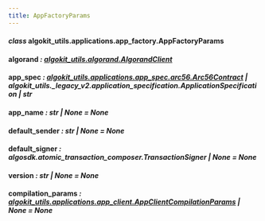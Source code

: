 ```yaml
---
title: AppFactoryParams
---
```

#### *class* algokit_utils.applications.app_factory.AppFactoryParams

#### algorand *: [algokit_utils.algorand.AlgorandClient](/reference/algokit-utils-py/api/docs/markdown/autoapi/algokit_utils/algorand/algorandclient/#algokit_utils.algorand.AlgorandClient)*

#### app_spec *: [algokit_utils.applications.app_spec.arc56.Arc56Contract](/reference/algokit-utils-py/api/docs/markdown/autoapi/algokit_utils/applications/app_spec/arc56/arc56contract/#algokit_utils.applications.app_spec.arc56.Arc56Contract) | algokit_utils._legacy_v2.application_specification.ApplicationSpecification | str*

#### app_name *: str | None* *= None*

#### default_sender *: str | None* *= None*

#### default_signer *: algosdk.atomic_transaction_composer.TransactionSigner | None* *= None*

#### version *: str | None* *= None*

#### compilation_params *: [algokit_utils.applications.app_client.AppClientCompilationParams](/reference/algokit-utils-py/api/docs/markdown/autoapi/algokit_utils/applications/app_client/appclientcompilationparams/#algokit_utils.applications.app_client.AppClientCompilationParams) | None* *= None*
